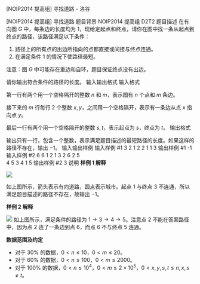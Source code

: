 



[NOIP2014 提高组] 寻找道路 - 洛谷














[NOIP2014 提高组] 寻找道路
题目背景
NOIP2014 提高组 D2T2
题目描述
在有向图 $G$ 中，每条边的长度均为 $1$，现给定起点和终点，请你在图中找一条从起点到终点的路径，该路径满足以下条件：

1. 路径上的所有点的出边所指向的点都直接或间接与终点连通。
2. 在满足条件 $1$ 的情况下使路径最短。

注意：图 $G$ 中可能存在重边和自环，题目保证终点没有出边。

请你输出符合条件的路径的长度。
输入输出格式
输入格式

第一行有两个用一个空格隔开的整数 $n$ 和 $m$，表示图有 $n$ 个点和 $m$ 条边。

接下来的 $m$ 行每行 $2$ 个整数 $x,y$，之间用一个空格隔开，表示有一条边从点 $x$ 指向点 $y$。

最后一行有两个用一个空格隔开的整数 $s,t$，表示起点为 $s$，终点为 $t$。
输出格式

输出只有一行，包含一个整数，表示满足题目描述的最短路径的长度。如果这样的路径不存在，输出 $-1$。
输入输出样例
输入样例 #1
3 2
1 2
2 1
1 3
输出样例 #1
-1
输入样例 #2
6 6
1 2
1 3
2 6
2 5  
4 5
3 4
1 5
输出样例 #2
3
说明
**样例 1 解释**

![](https://cdn.luogu.com.cn/upload/image_hosting/2p3mke49.png) 

如上图所示，箭头表示有向道路，圆点表示城市。起点 $1$ 与终点 $3$ 不连通，所以满足题目描述的路径不存在，故输出 $-1$。

**样例 2 解释**

![](https://cdn.luogu.com.cn/upload/image_hosting/tm2e1lqq.png)
如上图所示，满足条件的路径为 $1\to 3\to 4\to 5$。注意点 $2$ 不能在答案路径中，因为点 $2$ 连了一条边到点 $6$，而点 $6$ 不与终点 $5$ 连通。

**数据范围及约定**

- 对于 $30\%$ 的数据，$0<n\le10$，$0<m\le 20$。
- 对于 $60\%$ 的数据，$0<n\le100$，$0<m\le 2000$。
- 对于 $100\%$ 的数据，$0<n\le 10^4$，$0<m\le 2\times 10^5$，$0<x,y,s,t\le n,x,s\ne t$。






